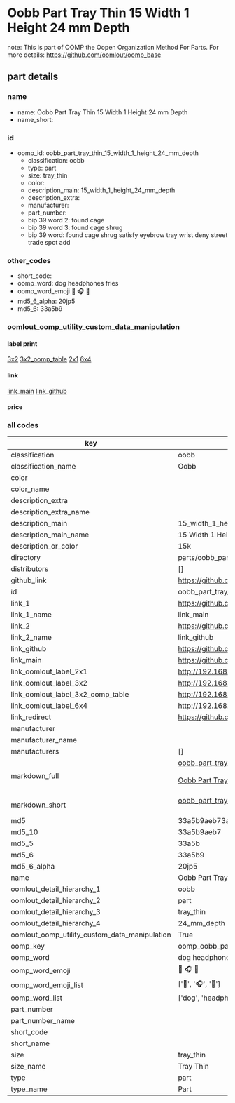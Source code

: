 # Oobb Part Tray Thin 15 Width 1 Height 24 mm Depth  

note: This is part of OOMP the Oopen Organization Method For Parts. For more details: https://github.com/oomlout/oomp_base

##  part details
  







### name
* name: Oobb Part Tray Thin 15 Width 1 Height 24 mm Depth
* name_short: 
### id
* oomp_id: oobb_part_tray_thin_15_width_1_height_24_mm_depth
  * classification: oobb
  * type: part
  * size: tray_thin
  * color: 
  * description_main: 15_width_1_height_24_mm_depth
  * description_extra: 
  * manufacturer: 
  * part_number: 
  * bip 39 word 2: found cage
  * bip 39 word 3: found cage shrug
  * bip 39 word: found cage shrug satisfy eyebrow tray wrist deny street trade spot add

### other_codes
* short_code: 
* oomp_word: dog headphones fries
* oomp_word_emoji :dog: :headphones: :fries:
* md5_6_alpha: 20jp5
* md5_6: 33a5b9






### oomlout_oomp_utility_custom_data_manipulation
#### label print
[3x2](http://192.168.1.245:1112/?label=oomp%2020jp5)
[3x2_oomp_table](http://192.168.1.108:1112/?label=oomp%2020jp5)
[2x1](http://192.168.1.242:1112/?label=oomp%2020jp5)
[6x4](http://192.168.1.55:1112/?label=oomp%2020jp5)    

#### link

[link_main](https://github.com/oomlout/oomlout_oomp_version_1_messy/tree/main/parts/oobb_part_tray_thin_15_width_1_height_24_mm_depth) [link_github](https://github.com/oomlout/oomlout_oomp_version_1_messy/tree/main/parts/oobb_part_tray_thin_15_width_1_height_24_mm_depth)                             

#### price







### all codes 
| key | value |  
| --- | --- |  
| classification | oobb |  
| classification_name | Oobb |  
| color |  |  
| color_name |  |  
| description_extra |  |  
| description_extra_name |  |  
| description_main | 15_width_1_height_24_mm_depth |  
| description_main_name | 15 Width 1 Height 24 mm Depth |  
| description_or_color | 15k |  
| directory | parts/oobb_part_tray_thin_15_width_1_height_24_mm_depth |  
| distributors | [] |  
| github_link | https://github.com/oomlout/oomlout_oomp_part_src/tree/main/parts/oobb_part_tray_thin_15_width_1_height_24_mm_depth |  
| id | oobb_part_tray_thin_15_width_1_height_24_mm_depth |  
| link_1 | https://github.com/oomlout/oomlout_oomp_version_1_messy/tree/main/parts/oobb_part_tray_thin_15_width_1_height_24_mm_depth |  
| link_1_name | link_main |  
| link_2 | https://github.com/oomlout/oomlout_oomp_version_1_messy/tree/main/parts/oobb_part_tray_thin_15_width_1_height_24_mm_depth |  
| link_2_name | link_github |  
| link_github | https://github.com/oomlout/oomlout_oomp_version_1_messy/tree/main/parts/oobb_part_tray_thin_15_width_1_height_24_mm_depth |  
| link_main | https://github.com/oomlout/oomlout_oomp_version_1_messy/tree/main/parts/oobb_part_tray_thin_15_width_1_height_24_mm_depth |  
| link_oomlout_label_2x1 | http://192.168.1.242:1112/?label=oomp%2020jp5 |  
| link_oomlout_label_3x2 | http://192.168.1.245:1112/?label=oomp%2020jp5 |  
| link_oomlout_label_3x2_oomp_table | http://192.168.1.108:1112/?label=oomp%2020jp5 |  
| link_oomlout_label_6x4 | http://192.168.1.55:1112/?label=oomp%2020jp5 |  
| link_redirect | https://github.com/oomlout/oomlout_oomp_version_1_messy/tree/main/parts/oobb_part_tray_thin_15_width_1_height_24_mm_depth |  
| manufacturer |  |  
| manufacturer_name |  |  
| manufacturers | [] |  
| markdown_full | [oobb_part_tray_thin_15_width_1_height_24_mm_depth](none)<br>[](none)<br>[Oobb Part Tray Thin 15 Width 1 Height 24 Mm Depth](none)<br><br> |  
| markdown_short | [oobb_part_tray_thin_15_width_1_height_24_mm_depth](none)<br><br> |  
| md5 | 33a5b9aeb73abfcf9ea8abf58e880ae1 |  
| md5_10 | 33a5b9aeb7 |  
| md5_5 | 33a5b |  
| md5_6 | 33a5b9 |  
| md5_6_alpha | 20jp5 |  
| name | Oobb Part Tray Thin 15 Width 1 Height 24 mm Depth |  
| oomlout_detail_hierarchy_1 | oobb |  
| oomlout_detail_hierarchy_2 | part |  
| oomlout_detail_hierarchy_3 | tray_thin |  
| oomlout_detail_hierarchy_4 | 24_mm_depth |  
| oomlout_oomp_utility_custom_data_manipulation | True |  
| oomp_key | oomp_oobb_part_tray_thin_15_width_1_height_24_mm_depth |  
| oomp_word | dog headphones fries |  
| oomp_word_emoji | :dog: :headphones: :fries: |  
| oomp_word_emoji_list | [':dog:', ':headphones:', ':fries:'] |  
| oomp_word_list | ['dog', 'headphones', 'fries'] |  
| part_number |  |  
| part_number_name |  |  
| short_code |  |  
| short_name |  |  
| size | tray_thin |  
| size_name | Tray Thin |  
| type | part |  
| type_name | Part |  

